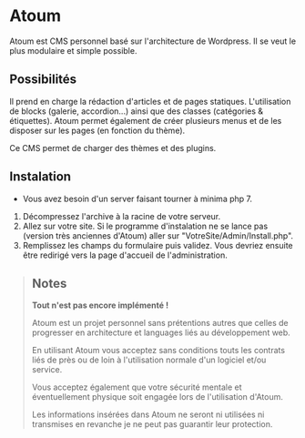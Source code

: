 # Atoum
Atoum est CMS personnel basé sur l'architecture de Wordpress. Il se veut le plus modulaire et simple possible.

## Possibilités
Il prend en charge la rédaction d'articles et de pages statiques. L'utilisation de blocks (galerie, accordion...) ainsi que des classes (catégories & étiquettes). Atoum permet également de créer plusieurs menus et de les disposer sur les pages (en fonction du thème).

Ce CMS permet de charger des thèmes et des plugins.

## Instalation
* Vous avez besoin d'un server faisant tourner à minima php 7.

1. Décompressez l'archive à la racine de votre serveur.
2. Allez sur votre site. Si le programme d'instalation ne se lance pas (version très anciennes d'Atoum) aller sur "VotreSite/Admin/Install.php".
3. Remplissez les champs du formulaire puis validez. Vous devriez ensuite être redirigé vers la page d'accueil de l'administration.

> ## Notes
>
> **Tout n'est pas encore implémenté !**
>
> Atoum est un projet personnel sans prétentions autres que celles de progresser en architecture et languages liés au développement web.
>
> En utilisant Atoum vous acceptez sans conditions touts les contrats liés de près ou de loin à l'utilisation normale d'un logiciel et/ou service.
>
> Vous acceptez également que votre sécurité mentale et éventuellement physique soit engagée lors de l'utilisation d'Atoum.
>
>Les informations insérées dans Atoum ne seront ni utilisées ni transmises en revanche je ne peut pas guarantir leur protection.
